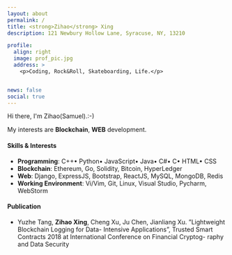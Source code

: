 ```yaml
---
layout: about
permalink: /
title: <strong>Zihao</strong> Xing
description: 121 Newbury Hollow Lane, Syracuse, NY, 13210

profile:
  align: right
  image: prof_pic.jpg
  address: >
    <p>Coding, Rock&Roll, Skateboarding, Life.</p>


news: false 
social: true
---
```


<p>Hi there, I'm Zihao(Samuel).:-) </p>

<p>My interests are <strong>Blockchain</strong>, <strong>WEB</strong> development.</p>

<h4><strong>Skills & Interests</strong></h4>

<ul class="skill-list">
    <li><strong>Programming</strong>: C++• Python• JavaScript• Java• C#• C• HTML• CSS</li>
    <li><strong>Blockchain</strong>: Ethereum, Go, Solidity, Bitcoin, HyperLedger</li>
    <li><strong>Web</strong>: Django, ExpressJS, Bootstrap, ReactJS, MySQL, MongoDB, Redis</li>
    <li><strong>Working Environment</strong>: Vi/Vim, Git, Linux, Visual Studio, Pycharm, WebStorm</li>
</ul>

<h4><strong>Publication</strong></h4>

<ul class="skill-list">
    <li>Yuzhe Tang, <strong>Zihao Xing</strong>, Cheng Xu, Ju Chen, Jianliang Xu. ”Lightweight Blockchain Logging for Data- Intensive Applications”, Trusted Smart Contracts 2018 at International Conference on Financial Cryptog- raphy and Data Security</li>
</ul>
